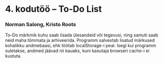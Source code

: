 # 4. kodutöö – To-Do List

### Norman Salong, Kristo Roots

To-Do märkmik kuhu saab lisada ülesandeid või tegevusi, ning samuti saab neid maha tõmmata ja arhiveerida. Programm salvestab lisatud märkused kohalikku andmebaasi, ehk töötab localStorage-i peal. Isegi kui programm suletakse, andmed jäävad nii kauaks, kuni kasutaja browseri cache-i ei kustuta.
